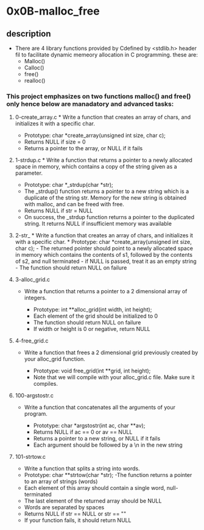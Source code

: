 # 0x0B-malloc_free
## description
 * There are 4 library functions provided by Cdefined by <stdlib.h> header fil to facilitate dynamic memeory allocation in C programming. these are:
    * Malloc()
    * Calloc()
    * free()
    * realloc()
### This project emphasizes on two functions malloc() and free() only hence below are manadatory and advanced tasks:
  1. 0-create_array.c
    * Write a function that creates an array of chars, and initializes it with a specific char.
       - Prototype: char *create_array(unsigned int size, char c);
       - Returns NULL if size = 0
       - Returns a pointer to the array, or NULL if it fails
  2. 1-strdup.c
    * Write a function that returns a pointer to a newly allocated space in memory, which contains a copy of the string given as a parameter.
      - Prototype: char *_strdup(char *str);
      - The _strdup() function returns a pointer to a new string which is a duplicate of the string str. Memory for the new string is obtained with malloc, and can be freed with free.
      - Returns NULL if str = NULL
      - On success, the _strdup function returns a pointer to the duplicated string. It returns NULL if insufficient memory was available
  3. 2-str_
    * Write a function that creates an array of chars, and initializes it with a specific char.
         * Prototype: char *create_array(unsigned int size, char c);
         - The returned pointer should point to a newly allocated space in memory which contains the contents of s1, followed by the contents of s2, and null terminated
         - if NULL is passed, treat it as an empty string
         - The function should return NULL on failure
 4. 3-alloc_grid.c
     * Write a function that returns a pointer to a 2 dimensional array of integers.

         - Prototype: int **alloc_grid(int width, int height);
         - Each element of the grid should be initialized to 0
         - The function should return NULL on failure
         - If width or height is 0 or negative, return NULL
 5. 4-free_grid.c
    * Write a function that frees a 2 dimensional grid previously created by your alloc_grid function.

        - Prototype: void free_grid(int **grid, int height);
        - Note that we will compile with your alloc_grid.c file. Make sure it compiles.
 6. 100-argstostr.c
    * Write a function that concatenates all the arguments of your program.

       - Prototype: char *argstostr(int ac, char **av);
       - Returns NULL if ac == 0 or av == NULL
       - Returns a pointer to a new string, or NULL if it fails
       - Each argument should be followed by a \n in the new string
 7. 101-strtow.c
    * Write a function that splits a string into words.

     - Prototype: char **strtow(char *str);
     -The function returns a pointer to an array of strings (words)
     - Each element of this array should contain a single word, null-terminated
     - The last element of the returned array should be NULL
     - Words are separated by spaces
     - Returns NULL if str == NULL or str == ""
     - If your function fails, it should return NULL

